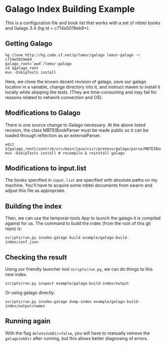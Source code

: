 Galago Index Building Example
===

This is a configuration file and book list that works with a set of mbtei books and Galago 3.4 (hg id = c714e5019eb9+).

Getting Galago
---

    hg clone http://hg.code.sf.net/p/lemur/galago lemur-galago -r c714e5019eb9 
    galago_root=`pwd`/lemur-galago
    cd $galago_root
    mvn -DskipTests install

Here, we clone the known decent revision of galago, save our galago location in a variable, change directory into it, and instruct maven to install it locally while skipping the tests. (They are time-consuming and may fail for reasons related to network connection and OS).

Modifications to Galago
---
There is one source change to Galago necessary. At the above listed revision, the class MBTEIBookParser must be made public so it can be loaded through reflection as an externalParser.

    edit ${galago_root}/contrib/src/main/java/ciir/proteus/galago/parse/MBTEIBookParser.java
    mvn -DskipTests install # recompile & reinstall galago

Modifications to input.list
---
The books specified in ``input.list`` are specified with absolute paths on my machine. You'll have to acquire some mbtei documents from swarm and adjust this file as appropriate.

Building the index
---

Then, we can use the temporal-tools App to launch the galago it is compiled against for us. The command to build the index (from the root of this git repo) is:

    scripts/run.py invoke-galago build example/galago-build-index/conf.json


Checking the result
---

Using our friendly launcher tool ``scripts/run.py``, we can do things to this new index.

    scripts/run.py inspect example/galago-build-index/output

Or using galago directly:

    scripts/run.py invoke-galago dump-index example/galago-build-index/output/names


Running again
---

With the flag ``deleteJobDir=false``, you will have to manually remove the ``galagoJobDir`` after running, but this allows better diagnosing of errors.

